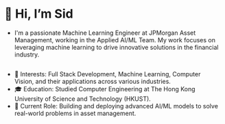 # 👋 Hi, I’m Sid
- I'm a passionate Machine Learning Engineer at JPMorgan Asset Management, working in the Applied AI/ML Team. My work focuses on leveraging machine learning to drive innovative solutions in the financial industry.

##
- 👀 Interests: Full Stack Development, Machine Learning, Computer Vision, and their applications across various industries.
- 🎓 Education: Studied Computer Engineering at The Hong Kong University of Science and Technology (HKUST).
- 🌱 Current Role: Building and deploying advanced AI/ML models to solve real-world problems in asset management.
